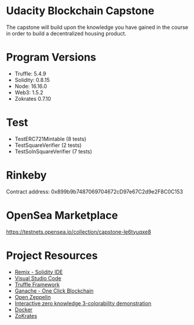 # Udacity Blockchain Capstone

The capstone will build upon the knowledge you have gained in the course in order to build a decentralized housing product. 

# Program Versions 

 - Truffle: 5.4.9
 - Solidity: 0.8.15
 - Node: 16.16.0
 - Web3: 1.5.2
 - Zokrates 0.7.10

 # Test 

- TestERC721Mintable (8 tests)
- TestSquareVerifier (2 tests)
- TestSolnSquareVerifier (7 tests) 

# Rinkeby

Contract address: 0x899b9b7487069704672cD97e67C2d9e2F8C0C153

# OpenSea Marketplace

https://testnets.opensea.io/collection/capstone-le6tyuqxe8

# Project Resources

* [Remix - Solidity IDE](https://remix.ethereum.org/)
* [Visual Studio Code](https://code.visualstudio.com/)
* [Truffle Framework](https://truffleframework.com/)
* [Ganache - One Click Blockchain](https://truffleframework.com/ganache)
* [Open Zeppelin ](https://openzeppelin.org/)
* [Interactive zero knowledge 3-colorability demonstration](http://web.mit.edu/~ezyang/Public/graph/svg.html)
* [Docker](https://docs.docker.com/install/)
* [ZoKrates](https://github.com/Zokrates/ZoKrates)


 
